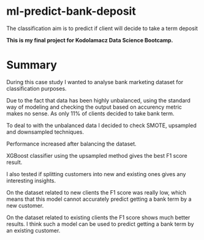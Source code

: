 # ml-predict-bank-deposit

The classification aim is to predict if client will decide to take a term deposit 

**This is my final project for Kodolamacz Data Science Bootcamp.**

# Summary
During this case study I wanted to analyse bank marketing dataset for classification purposes.

Due to the fact that data has been highly unbalanced, using the standard way of modeling and checking the output based on accurency metric makes no sense. As only 11% of clients decided to take bank term.

To deal to with the unbalanced data I decided to check SMOTE, upsampled and downsampled techniques.

Performance increased after balancing the dataset.

XGBoost classifier using the upsampled method gives the best F1 score result.

I also tested if splitting customers into new and existing ones gives any interesting insights.

On the dataset related to new clients the F1 score was really low, which means that this model cannot accurately predict getting a bank term by a new customer.

On the dataset related to existing clients the F1 score shows much better results. I think such a model can be used to predict getting a bank term by an existing customer.
